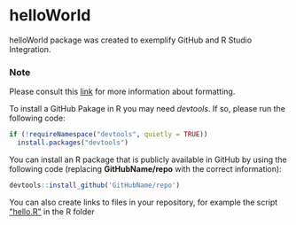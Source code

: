 # helloWorld 
helloWorld package was created to exemplify GitHub and R Studio Integration. 

### Note 

Please consult this [link]( https://docs.github.com/en/get-started/writing-on-github/getting-startedwith-writing-and-formatting-on-github/basic-writing-and-formatting-syntax) for more information about formatting. 

To install a GitHub Pakage in R you may need *devtools*. If so, please run the following code: 
```R 
if (!requireNamespace("devtools", quietly = TRUE))
  install.packages("devtools")
```
You can install an R package that is publicly available in GitHub by using the following code (replacing **GitHubName/repo** with the correct information): 
```R 
devtools::install_github('GitHubName/repo')
```

You can also create links to files in your repository, for example the script ["hello.R"](R/hello.R) in the R folder
